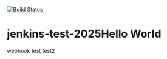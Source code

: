 [![Build Status](http://ec2-13-59-73-188.us-east-2.compute.amazonaws.com/buildStatus/icon?job=pi-challenge)](http://ec2-13-59-73-188.us-east-2.compute.amazonaws.com/job/pi-challenge/)


# jenkins-test-2025Hello World
webhook test
test2
